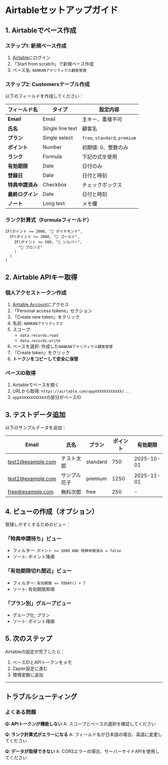 # Airtableセットアップガイド

## 1. Airtableでベース作成

### ステップ1: 新規ベース作成
1. [Airtable](https://airtable.com)にログイン
2. 「Start from scratch」で新規ベース作成
3. ベース名: `NANKANアナリティクス顧客管理`

### ステップ2: Customersテーブル作成

以下のフィールドを作成してください：

| フィールド名 | タイプ | 設定内容 |
|------------|--------|----------|
| **Email** | Email | 主キー、重複不可 |
| **氏名** | Single line text | 顧客名 |
| **プラン** | Single select | `free`, `standard`, `premium` |
| **ポイント** | Number | 初期値: 0、整数のみ |
| **ランク** | Formula | 下記の式を使用 |
| **有効期限** | Date | 日付のみ |
| **登録日** | Date | 日付と時刻 |
| **特典申請済み** | Checkbox | チェックボックス |
| **最終ログイン** | Date | 日付と時刻 |
| **ノート** | Long text | メモ欄 |

### ランク計算式（Formulaフィールド）
```
IF(ポイント >= 2000, "💎 ダイヤモンド",
  IF(ポイント >= 1000, "🥇 ゴールド",
    IF(ポイント >= 500, "🥈 シルバー",
      "🥉 ブロンズ"
    )
  )
)
```

## 2. Airtable APIキー取得

### 個人アクセストークン作成
1. [Airtable Account](https://airtable.com/account)にアクセス
2. 「Personal access tokens」セクション
3. 「Create new token」をクリック
4. 名前: `NANKANアナリティクス`
5. スコープ:
   - `data.records:read`
   - `data.records:write`
6. ベースを選択: 作成した`NANKANアナリティクス顧客管理`
7. 「Create token」をクリック
8. **トークンをコピーして安全に保管**

### ベースID取得
1. Airtableでベースを開く
2. URLから取得: `https://airtable.com/appXXXXXXXXXXXX/...`
3. `appXXXXXXXXXXXX`の部分がベースID

## 3. テストデータ追加

以下のサンプルデータを追加：

| Email | 氏名 | プラン | ポイント | 有効期限 |
|-------|------|--------|----------|----------|
| test1@example.com | テスト太郎 | standard | 750 | 2025-10-01 |
| test2@example.com | サンプル花子 | premium | 1250 | 2025-11-01 |
| free@example.com | 無料次郎 | free | 250 | - |

## 4. ビューの作成（オプション）

管理しやすくするためのビュー：

### 「特典申請待ち」ビュー
- フィルター: `ポイント >= 1000 AND 特典申請済み = false`
- ソート: ポイント降順

### 「有効期限切れ間近」ビュー
- フィルター: `有効期限 <= TODAY() + 7`
- ソート: 有効期限昇順

### 「プラン別」グループビュー
- グループ化: プラン
- ソート: ポイント降順

## 5. 次のステップ

Airtableの設定が完了したら：
1. ベースIDとAPIトークンをメモ
2. Zapier設定に進む
3. 環境変数に追加

---

## トラブルシューティング

### よくある問題

**Q: APIトークンが機能しない**
A: スコープとベースの選択を確認してください

**Q: ランク計算式がエラーになる**
A: フィールド名が日本語の場合、英語に変更してください

**Q: データが取得できない**
A: CORSエラーの場合、サーバーサイドAPIを使用してください